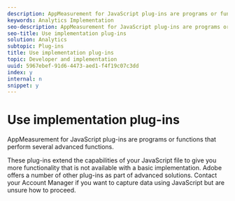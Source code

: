 ```yaml
---
description: AppMeasurement for JavaScript plug-ins are programs or functions that perform several advanced functions.
keywords: Analytics Implementation
seo-description: AppMeasurement for JavaScript plug-ins are programs or functions that perform several advanced functions.
seo-title: Use implementation plug-ins
solution: Analytics
subtopic: Plug-ins
title: Use implementation plug-ins
topic: Developer and implementation
uuid: 5967ebef-91d6-4473-aed1-f4f19c07c3dd
index: y
internal: n
snippet: y
---
```


# Use implementation plug-ins

AppMeasurement for JavaScript plug-ins are programs or functions that perform several advanced functions.

These plug-ins extend the capabilities of your JavaScript file to give you more functionality that is not available with a basic implementation. Adobe offers a number of other plug-ins as part of advanced solutions. Contact your Account Manager if you want to capture data using JavaScript but are unsure how to proceed. 
